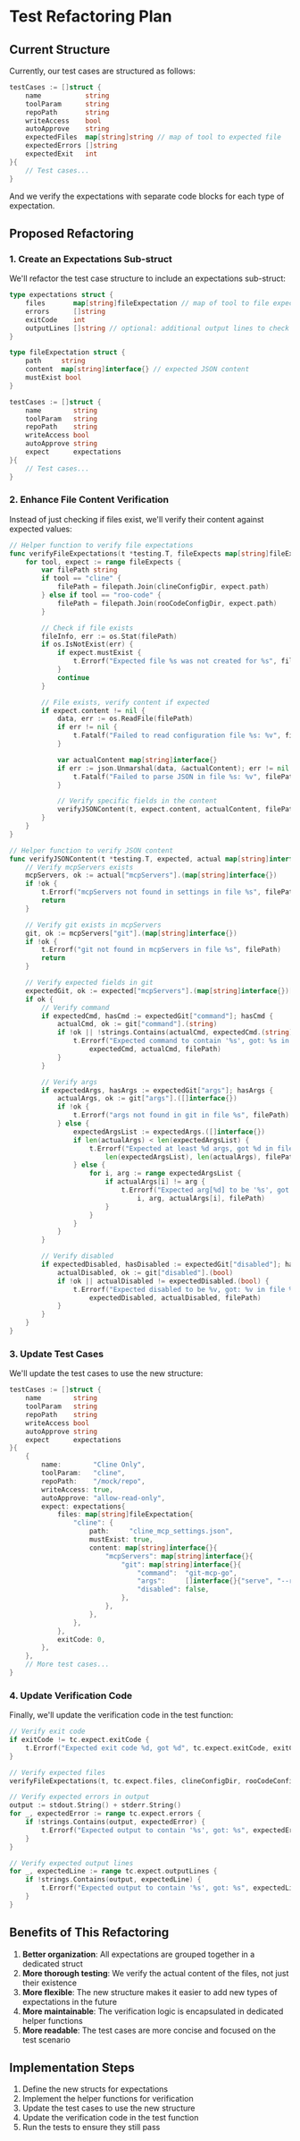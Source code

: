 # Test Refactoring Plan

## Current Structure

Currently, our test cases are structured as follows:

```go
testCases := []struct {
    name           string
    toolParam      string
    repoPath       string
    writeAccess    bool
    autoApprove    string
    expectedFiles  map[string]string // map of tool to expected file
    expectedErrors []string
    expectedExit   int
}{
    // Test cases...
}
```

And we verify the expectations with separate code blocks for each type of expectation.

## Proposed Refactoring

### 1. Create an Expectations Sub-struct

We'll refactor the test case structure to include an expectations sub-struct:

```go
type expectations struct {
    files       map[string]fileExpectation // map of tool to file expectation
    errors      []string
    exitCode    int
    outputLines []string // optional: additional output lines to check
}

type fileExpectation struct {
    path     string
    content  map[string]interface{} // expected JSON content
    mustExist bool
}

testCases := []struct {
    name        string
    toolParam   string
    repoPath    string
    writeAccess bool
    autoApprove string
    expect      expectations
}{
    // Test cases...
}
```

### 2. Enhance File Content Verification

Instead of just checking if files exist, we'll verify their content against expected values:

```go
// Helper function to verify file expectations
func verifyFileExpectations(t *testing.T, fileExpects map[string]fileExpectation, clineConfigDir, rooCodeConfigDir string) {
    for tool, expect := range fileExpects {
        var filePath string
        if tool == "cline" {
            filePath = filepath.Join(clineConfigDir, expect.path)
        } else if tool == "roo-code" {
            filePath = filepath.Join(rooCodeConfigDir, expect.path)
        }

        // Check if file exists
        fileInfo, err := os.Stat(filePath)
        if os.IsNotExist(err) {
            if expect.mustExist {
                t.Errorf("Expected file %s was not created for %s", filePath, tool)
            }
            continue
        }

        // File exists, verify content if expected
        if expect.content != nil {
            data, err := os.ReadFile(filePath)
            if err != nil {
                t.Fatalf("Failed to read configuration file %s: %v", filePath, err)
            }

            var actualContent map[string]interface{}
            if err := json.Unmarshal(data, &actualContent); err != nil {
                t.Fatalf("Failed to parse JSON in file %s: %v", filePath, err)
            }

            // Verify specific fields in the content
            verifyJSONContent(t, expect.content, actualContent, filePath)
        }
    }
}

// Helper function to verify JSON content
func verifyJSONContent(t *testing.T, expected, actual map[string]interface{}, filePath string) {
    // Verify mcpServers exists
    mcpServers, ok := actual["mcpServers"].(map[string]interface{})
    if !ok {
        t.Errorf("mcpServers not found in settings in file %s", filePath)
        return
    }

    // Verify git exists in mcpServers
    git, ok := mcpServers["git"].(map[string]interface{})
    if !ok {
        t.Errorf("git not found in mcpServers in file %s", filePath)
        return
    }

    // Verify expected fields in git
    expectedGit, ok := expected["mcpServers"].(map[string]interface{})["git"].(map[string]interface{})
    if ok {
        // Verify command
        if expectedCmd, hasCmd := expectedGit["command"]; hasCmd {
            actualCmd, ok := git["command"].(string)
            if !ok || !strings.Contains(actualCmd, expectedCmd.(string)) {
                t.Errorf("Expected command to contain '%s', got: %s in file %s", 
                    expectedCmd, actualCmd, filePath)
            }
        }

        // Verify args
        if expectedArgs, hasArgs := expectedGit["args"]; hasArgs {
            actualArgs, ok := git["args"].([]interface{})
            if !ok {
                t.Errorf("args not found in git in file %s", filePath)
            } else {
                expectedArgsList := expectedArgs.([]interface{})
                if len(actualArgs) < len(expectedArgsList) {
                    t.Errorf("Expected at least %d args, got %d in file %s", 
                        len(expectedArgsList), len(actualArgs), filePath)
                } else {
                    for i, arg := range expectedArgsList {
                        if actualArgs[i] != arg {
                            t.Errorf("Expected arg[%d] to be '%s', got '%s' in file %s", 
                                i, arg, actualArgs[i], filePath)
                        }
                    }
                }
            }
        }

        // Verify disabled
        if expectedDisabled, hasDisabled := expectedGit["disabled"]; hasDisabled {
            actualDisabled, ok := git["disabled"].(bool)
            if !ok || actualDisabled != expectedDisabled.(bool) {
                t.Errorf("Expected disabled to be %v, got: %v in file %s", 
                    expectedDisabled, actualDisabled, filePath)
            }
        }
    }
}
```

### 3. Update Test Cases

We'll update the test cases to use the new structure:

```go
testCases := []struct {
    name        string
    toolParam   string
    repoPath    string
    writeAccess bool
    autoApprove string
    expect      expectations
}{
    {
        name:        "Cline Only",
        toolParam:   "cline",
        repoPath:    "/mock/repo",
        writeAccess: true,
        autoApprove: "allow-read-only",
        expect: expectations{
            files: map[string]fileExpectation{
                "cline": {
                    path:     "cline_mcp_settings.json",
                    mustExist: true,
                    content: map[string]interface{}{
                        "mcpServers": map[string]interface{}{
                            "git": map[string]interface{}{
                                "command":  "git-mcp-go",
                                "args":     []interface{}{"serve", "--repository=/mock/repo", "--write-access=true"},
                                "disabled": false,
                            },
                        },
                    },
                },
            },
            exitCode: 0,
        },
    },
    // More test cases...
}
```

### 4. Update Verification Code

Finally, we'll update the verification code in the test function:

```go
// Verify exit code
if exitCode != tc.expect.exitCode {
    t.Errorf("Expected exit code %d, got %d", tc.expect.exitCode, exitCode)
}

// Verify expected files
verifyFileExpectations(t, tc.expect.files, clineConfigDir, rooCodeConfigDir)

// Verify expected errors in output
output := stdout.String() + stderr.String()
for _, expectedError := range tc.expect.errors {
    if !strings.Contains(output, expectedError) {
        t.Errorf("Expected output to contain '%s', got: %s", expectedError, output)
    }
}

// Verify expected output lines
for _, expectedLine := range tc.expect.outputLines {
    if !strings.Contains(output, expectedLine) {
        t.Errorf("Expected output to contain '%s', got: %s", expectedLine, output)
    }
}
```

## Benefits of This Refactoring

1. **Better organization**: All expectations are grouped together in a dedicated struct
2. **More thorough testing**: We verify the actual content of the files, not just their existence
3. **More flexible**: The new structure makes it easier to add new types of expectations in the future
4. **More maintainable**: The verification logic is encapsulated in dedicated helper functions
5. **More readable**: The test cases are more concise and focused on the test scenario

## Implementation Steps

1. Define the new structs for expectations
2. Implement the helper functions for verification
3. Update the test cases to use the new structure
4. Update the verification code in the test function
5. Run the tests to ensure they still pass
